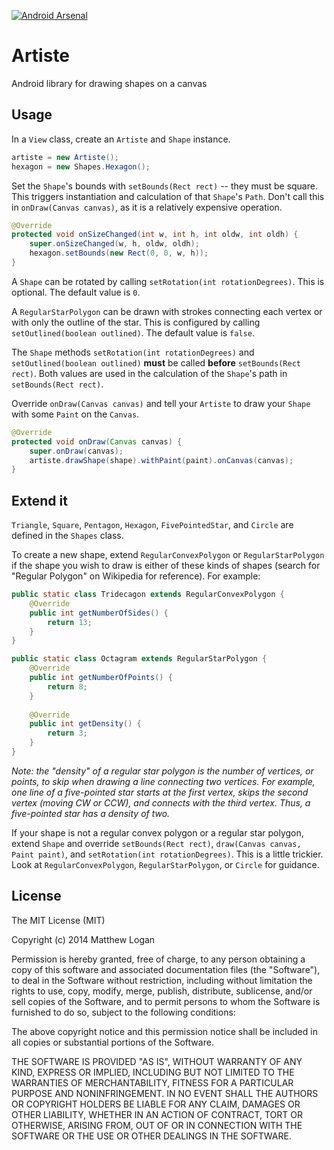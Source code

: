 [![Android Arsenal](https://img.shields.io/badge/Android%20Arsenal-Artiste-brightgreen.svg?style=flat)](https://android-arsenal.com/details/1/1177)

Artiste
=======

Android library for drawing shapes on a canvas

## Usage

In a `View` class, create an `Artiste` and `Shape` instance.

```java
artiste = new Artiste();
hexagon = new Shapes.Hexagon();
```

Set the `Shape`'s bounds with `setBounds(Rect rect)` -- they must be square. This triggers instantiation and calculation of that `Shape`'s `Path`. Don't call this in `onDraw(Canvas canvas)`, as it is a relatively expensive operation.

```java
@Override
protected void onSizeChanged(int w, int h, int oldw, int oldh) {
    super.onSizeChanged(w, h, oldw, oldh);
    hexagon.setBounds(new Rect(0, 0, w, h));
}
```

A `Shape` can be rotated by calling `setRotation(int rotationDegrees)`. This is optional. The default value is `0`.

A `RegularStarPolygon` can be drawn with strokes connecting each vertex or with only the outline of the star. This is configured by calling `setOutlined(boolean outlined)`. The default value is `false`.

The `Shape` methods `setRotation(int rotationDegrees)` and `setOutlined(boolean outlined)` **must** be called **before** `setBounds(Rect rect)`. Both values are used in the calculation of the `Shape`'s path in `setBounds(Rect rect)`.

Override `onDraw(Canvas canvas)` and tell your `Artiste` to draw your `Shape` with some `Paint` on the `Canvas`.

```java
@Override
protected void onDraw(Canvas canvas) {
    super.onDraw(canvas);
    artiste.drawShape(shape).withPaint(paint).onCanvas(canvas);
}
```

## Extend it

`Triangle`, `Square`, `Pentagon`, `Hexagon`, `FivePointedStar`, and `Circle` are defined in the `Shapes` class.

To create a new shape, extend `RegularConvexPolygon` or `RegularStarPolygon` if the shape you wish to draw is either of these kinds of shapes (search for "Regular Polygon" on Wikipedia for reference). For example:

```java
public static class Tridecagon extends RegularConvexPolygon {
    @Override
    public int getNumberOfSides() {
        return 13;
    }
}

public static class Octagram extends RegularStarPolygon {
    @Override
    public int getNumberOfPoints() {
        return 8;
    }
    
    @Override
    public int getDensity() {
        return 3;
    }
}
```

*Note: the "density" of a regular star polygon is the number of vertices, or points, to skip when drawing a line connecting two vertices. For example, one line of a five-pointed star starts at the first vertex, skips the second vertex (moving CW or CCW), and connects with the third vertex. Thus, a five-pointed star has a density of two.*

If your shape is not a regular convex polygon or a regular star polygon, extend `Shape` and override `setBounds(Rect rect)`, `draw(Canvas canvas, Paint paint)`, and `setRotation(int rotationDegrees)`. This is a little trickier. Look at `RegularConvexPolygon`, `RegularStarPolygon`, or `Circle` for guidance.

## License

The MIT License (MIT)

Copyright (c) 2014 Matthew Logan

Permission is hereby granted, free of charge, to any person obtaining a copy
of this software and associated documentation files (the "Software"), to deal
in the Software without restriction, including without limitation the rights
to use, copy, modify, merge, publish, distribute, sublicense, and/or sell
copies of the Software, and to permit persons to whom the Software is
furnished to do so, subject to the following conditions:

The above copyright notice and this permission notice shall be included in all
copies or substantial portions of the Software.

THE SOFTWARE IS PROVIDED "AS IS", WITHOUT WARRANTY OF ANY KIND, EXPRESS OR
IMPLIED, INCLUDING BUT NOT LIMITED TO THE WARRANTIES OF MERCHANTABILITY,
FITNESS FOR A PARTICULAR PURPOSE AND NONINFRINGEMENT. IN NO EVENT SHALL THE
AUTHORS OR COPYRIGHT HOLDERS BE LIABLE FOR ANY CLAIM, DAMAGES OR OTHER
LIABILITY, WHETHER IN AN ACTION OF CONTRACT, TORT OR OTHERWISE, ARISING FROM,
OUT OF OR IN CONNECTION WITH THE SOFTWARE OR THE USE OR OTHER DEALINGS IN THE
SOFTWARE.
